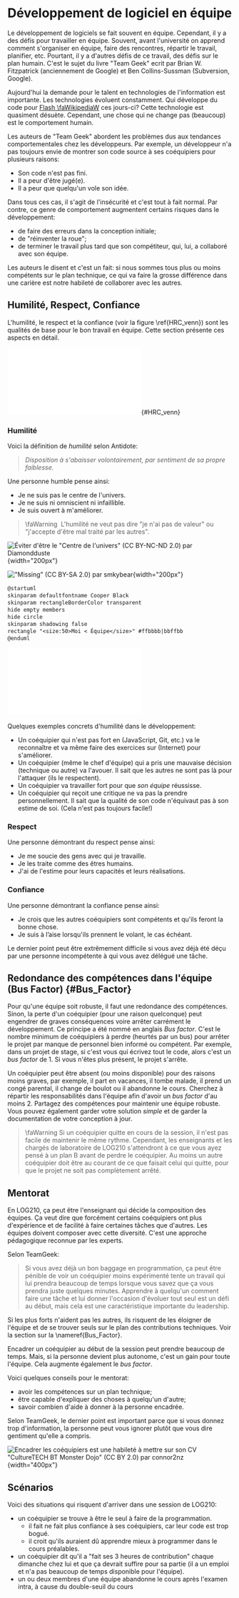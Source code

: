 # Développement de logiciel en équipe

Le développement de logiciels se fait souvent en équipe.
Cependant, il y a des défis pour travailler en équipe.
Souvent, avant l'université on apprend comment s'organiser en équipe, faire des rencontres, répartir le travail, planifier, etc.
Pourtant, il y a d'autres défis de ce travail, des défis sur le plan humain.
C'est le sujet du livre "Team Geek" ecrit par Brian W. Fitzpatrick (anciennement de Google) et Ben Collins-Sussman (Subversion, Google).

Aujourd'hui la demande pour le talent en technologies de l'information est importante.
Les technologies évoluent constamment.
Qui développe du code pour [Flash \faWikipediaW](https://fr.wikipedia.org/wiki/Adobe_Flash) ces jours-ci?
Cette technologie est quasiment désuète.
Cependant, une chose qui ne change pas (beaucoup) est le comportement humain.

Les auteurs de "Team Geek" abordent les problèmes dus aux tendances comportementales chez les développeurs.
Par exemple, un développeur n'a pas toujours envie de montrer son code source à ses coéquipiers pour plusieurs raisons:

- Son code n'est pas fini.
- Il a peur d'être jugé(e).
- Il a peur que quelqu'un vole son idée.

Dans tous ces cas, il s'agit de l'insécurité et c'est tout à fait normal.
Par contre, ce genre de comportement augmentent certains risques dans le développement:

- de faire des erreurs dans la conception initiale;
- de "réinventer la roue";
- de terminer le travail plus tard que son compétiteur, qui, lui, a collaboré avec son équipe.

Les auteurs le disent et c'est un fait: si nous sommes tous plus ou moins compétents sur le plan technique, ce qui va faire la grosse différence dans une carière est notre habileté de collaborer avec les autres.

## Humilité, Respect, Confiance

L'humilité, le respect et la confiance (voir la figure&nbsp;\ref{HRC_venn}) sont les qualités de base pour le bon travail en équipe.
Cette section présente ces aspects en détail.

![Pratiquement tout conflit social est dû à un manque d’humilité, de respect ou de confiance](images/HRC_venn.pdf){#HRC_venn}

### Humilité

Voici la définition de *humilité* selon Antidote:

> *Disposition à s'abaisser volontairement, par sentiment de sa propre faiblesse.*

Une personne humble pense ainsi:

- Je ne suis pas le centre de l'univers.
- Je ne suis ni omniscient ni infaillible.
- Je suis ouvert à m'améliorer.

> \faWarning &nbsp;L'humilité ne veut pas dire "je n'ai pas de valeur" ou "j'accepte d'être mal traité par les autres".

![Éviter d'être le ["Centre de l'univers"](https://www.flickr.com/photos/diamondduste/466060240/) ([CC BY-NC-ND 2.0](https://creativecommons.org/licenses/by-nc-nd/2.0/)) par [Diamondduste](https://www.flickr.com/people/diamondduste/)](https://farm1.static.flickr.com/171/466060240_0f1914cbb3_b.jpg){width="200px"}

![["Missing"](https://www.flickr.com/photos/smkybear/2705041322/) ([CC BY-SA 2.0](https://creativecommons.org/licenses/by-sa/2.0/)) par [smkybear](https://www.flickr.com/people/smkybear/)](https://farm4.static.flickr.com/3135/2705041322_d1e23d37d6_b.jpg){width="200px"}

```{.plantuml hide-image=true plantuml-filename=build/images/diag_moi_inf_equipe.pdf}
@startuml
skinparam defaultfontname Cooper Black
skinparam rectangleBorderColor transparent
hide empty members
hide circle
skinparam shadowing false
rectangle "<size:50>Moi < Équipe</size>" #ffbbbb|bbffbb
@enduml
```

![Un coéquipier humble va accepter une décision prise par l'équipe, même s'il n'était pas en accord à 100%.](build/images/diag_moi_inf_equipe.pdf)

Quelques exemples concrets d'humilité dans le développement:

- Un coéquipier qui n'est pas fort en (JavaScript, Git, etc.) va le reconnaître et va même faire des exercices sur (Internet) pour s'améliorer.
- Un coéquipier (même le chef d'équipe) qui a pris une mauvaise décision (technique ou autre) va l'avouer. Il sait que les autres ne sont pas là pour l'attaquer (ils le respectent).
- Un coéquipier va travailler fort pour que *son équipe* réussisse.
- Un coéquipier qui reçoit une critique ne va pas la prendre personnellement.
Il sait que la qualité de son code n'équivaut pas à son estime de soi. (Cela n'est pas toujours facile!)

### Respect

Une personne démontrant du respect pense ainsi:

- Je me soucie des gens avec qui je travaille.
- Je les traite comme des êtres humains.
- J'ai de l'estime pour leurs capacités et leurs réalisations.

### Confiance

Une personne démontrant la confiance pense ainsi:

- Je crois que les autres coéquipiers sont compétents et qu'ils feront la bonne chose.
- Je suis à l’aise lorsqu'ils prennent le volant, le cas échéant.

Le dernier point peut être extrêmement difficile si vous avez déjà été déçu par une personne incompétente à qui vous avez délégué une tâche.

## Redondance des compétences dans l'équipe (Bus Factor) {#Bus_Factor}

Pour qu'une équipe soit robuste, il faut une redondance des compétences.
Sinon, la perte d'un coéquipier (pour une raison quelconque) peut engendrer de graves conséquences voire arrêter carrément le développement.
Ce principe a été nommé en anglais *Bus factor*.
C'est le nombre minimum de coéquipiers à perdre (heurtés par un bus) pour arrêter le projet par manque de personnel bien informé ou compétent.
Par exemple, dans un projet de stage, si c'est vous qui écrivez tout le code, alors c'est un *bus factor* de 1.
Si vous n'êtes plus présent, le projet s'arrête.

Un coéquipier peut être absent (ou moins disponible) pour des raisons moins graves, par exemple, il part en vacances, il tombe malade, il prend un congé parental, il change de boulot ou il abandonne le cours.
Cherchez à répartir les responsabilités dans l'équipe afin d'avoir un *bus factor* d'au moins 2.
Partagez des compétences pour maintenir une équipe robuste.
Vous pouvez également garder votre solution *simple* et de garder la documentation de votre conception à jour.

> \faWarning&nbsp;Si un coéquipier quitte en cours de la session, il n'est pas facile de maintenir le même rythme.
Cependant, les enseignants et les chargés de laboratoire de LOG210 s'attendront à ce que vous ayez pensé à un plan B avant de perdre le coéquipier. Au moins un autre coéquipier doit être au courant de ce que faisait celui qui quitte, pour que le projet ne soit pas complètement arrêté.

## Mentorat

En LOG210, ça peut être l'enseignant qui décide la composition des équipes.
Ça veut dire que forcément certains coéquipiers ont plus d'expérience et de facilité à faire certaines tâches que d'autres.
Les équipes doivent composer avec cette diversité.
C'est une approche pédagogique reconnue par les experts.

Selon TeamGeek:

> Si vous avez déjà un bon baggage en programmation, ça peut être pénible de voir un coéquipier moins expérimenté tente un travail qui lui prendra beaucoup de temps lorsque vous savez que ça vous prendra juste quelques minutes.
Apprendre à quelqu'un comment faire une tâche et lui donner l'occasion d'évoluer tout seul est un défi au début, mais cela est une caractéristique importante du leadership.

Si les plus forts n'aident pas les autres, ils risquent de les éloigner de l'équipe et de se trouver seuls sur le plan des contributions techniques. Voir la section sur la \nameref{Bus_Factor}.

Encadrer un coéquipier au début de la session peut prendre beaucoup de temps. Mais, si la personne devient plus autonome, c'est un gain pour toute l'équipe. Cela augmente également le *bus factor*.

Voici quelques conseils pour le mentorat:

- avoir les compétences sur un plan technique;
- être capable d'expliquer des choses à quelqu'un d'autre;
- savoir combien d'aide à donner à la personne encadrée.

Selon TeamGeek, le dernier point est important parce que si vous donnez trop d'information, la personne peut vous ignorer plutôt que vous dire gentiment qu'elle a compris.

![Encadrer les coéquipiers est une habileté à mettre sur son CV ["CultureTECH BT Monster Dojo"](https://www.flickr.com/photos/24498081@N06/10081683216/) ([CC BY 2.0](https://creativecommons.org/licenses/by/2.0/)) par [connor2nz](https://www.flickr.com/people/24498081@N06/)](https://farm8.static.flickr.com/7459/10081683216_2b02836f82_b.jpg){width="400px"}

## Scénarios

Voici des situations qui risquent d'arriver dans une session de LOG210:

- un coéquipier se trouve à être le seul à faire de la programmation.
  - il fait ne fait plus confiance à ses coéquipiers, car leur code est trop bogué.
  - il croit qu'ils auraient dû apprendre mieux à programmer dans le cours préalables.
- un coéquipier dit qu'il a "fait ses 3 heures de contribution" chaque dimanche chez lui et que ça devrait suffire pour sa partie (il a un emploi et n'a pas beaucoup de temps disponible pour l'équipe).
- un ou deux membres d'une équipe abandonne le cours après l'examen intra, à cause du double-seuil du cours
